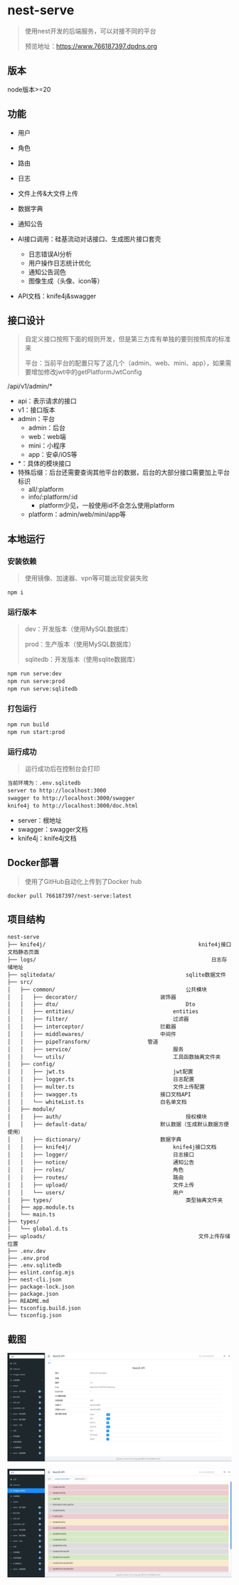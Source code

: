 # nest-serve

> 使用nest开发的后端服务，可以对接不同的平台
>
> 预览地址：https://www.766187397.dpdns.org



## 版本

node版本>=20



## 功能

- 用户
- 角色
- 路由
- 日志
- 文件上传&大文件上传
- 数据字典
- 通知公告
- AI接口调用：硅基流动对话接口、生成图片接口套壳
  - 日志错误AI分析
  - 用户操作日志统计优化
  - 通知公告润色
  - 图像生成（头像、icon等）

- API文档：knife4j&swagger





## 接口设计

> 自定义接口按照下面的规则开发，但是第三方库有单独的要则按照库的标准来
>
> 平台：当前平台的配置只写了这几个（admin、web、mini、app），如果需要增加修改jwt中的getPlatformJwtConfig

/api/v1/admin/*

- api：表示请求的接口
- v1：接口版本
- admin：平台
  - admin：后台
  - web：web端
  - mini：小程序
  - app：安卓/iOS等
- *：具体的模块接口
- 特殊后缀：后台还需要查询其他平台的数据，后台的大部分接口需要加上平台标识
  - all/:platform
  - info/:platform/:id
    - platform少见，一般使用id不会怎么使用platform
  - platform：admin/web/mini/app等




## 本地运行

### 安装依赖

> 使用镜像、加速器、vpn等可能出现安装失败

```bash
npm i
```



### 运行版本

> dev：开发版本（使用MySQL数据库）
>
> prod：生产版本（使用MySQL数据库）
>
> sqlitedb：开发版本（使用sqlite数据库）

```bash
npm run serve:dev
npm run serve:prod
npm run serve:sqlitedb
```



### 打包运行

```bash
npm run build
npm run start:prod
```



### 运行成功

> 运行成功后在控制台会打印

```bash
当前环境为：.env.sqlitedb
server to http://localhost:3000
swagger to http://localhost:3000/swagger
knife4j to http://localhost:3000/doc.html
```

- server：根地址
- swagger：swagger文档
- knife4j：knife4j文档



## Docker部署

> 使用了GitHub自动化上传到了Docker hub

```
docker pull 766187397/nest-serve:latest
```





## 项目结构

```
nest-serve
├── knife4j/												knife4j接口文档静态页面
├── logs/														日志存储地址
├── sqlitedata/											sqlite数据文件
├── src/
│   ├── common/											公共模块
│   │   ├── decorator/							装饰器
│   │   ├── dto/										Dto
│   │   ├── entities/								entities
│   │   ├── filter/									过滤器
│   │   ├── interceptor/						拦截器
│   │   ├── middlewares/						中间件
│   │   ├── pipeTransform/					管道
│   │   ├── service/								服务
│   │   └── utils/									工具函数抽离文件夹
│   ├── config/
│   │   ├── jwt.ts									jwt配置
│   │   ├── logger.ts								日志配置
│   │   ├── multer.ts								文件上传配置
│   │   ├── swagger.ts							接口文档API
│   │   └── whiteList.ts						白名单文档
│   ├── module/
│   │   ├── auth/										授权模块
│   │   ├── default-data/						默认数据（生成默认数据方便使用）
│   │   ├── dictionary/							数据字典
│   │   ├── knife4j/								knife4j接口文档
│   │   ├── logger/									日志接口
│   │   ├── notice/									通知公告
│   │   ├── roles/									角色
│   │   ├── routes/									路由
│   │   ├── upload/									文件上传
│   │   └── users/									用户
│   ├── types/											类型抽离文件夹
│   ├── app.module.ts
│   └── main.ts
├── types/
│   └── global.d.ts
├── uploads/												文件上传存储位置
├── .env.dev
├── .env.prod
├── .env.sqlitedb
├── eslint.config.mjs
├── nest-cli.json
├── package-lock.json
├── package.json
├── README.md
├── tsconfig.build.json
└── tsconfig.json
```





## 截图

![image-20250804184851090](example/image-20250804184851090.png)





![image-20250804185031690](example/image-20250804185031690.png)
